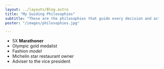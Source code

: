 ```yaml
---
layout: ../layouts/Blog.astro
title: "My Guiding Philosophies"
subtitle: "These are the philosophies that guide every decision and action I take."
poster: "/images/philosophies.jpg"

---
```


- 5X **Marathoner**
- Olympic gold medalist
- Fashion _model_
- Michelin star restaurant owner
- Adviser to the vice president